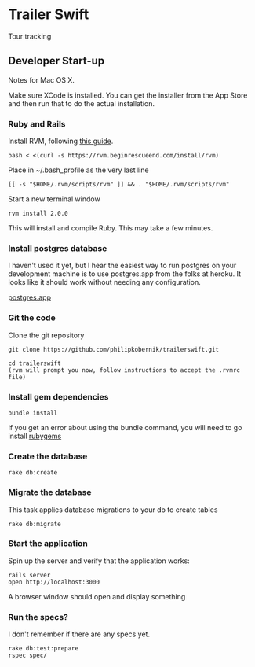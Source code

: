 Trailer Swift
=============

Tour tracking


Developer Start-up
------------------
Notes for Mac OS X.

Make sure XCode is installed. You can get the installer from the App Store and then run that to do
the actual installation.

### Ruby and Rails

Install RVM, following [this guide](http://seanbehan.com/mac-os-x/installing-and-using-rvm-on-mac-os-x-creating-gemsets-and-reverting-to-original-environment/).

    bash < <(curl -s https://rvm.beginrescueend.com/install/rvm)

Place in ~/.bash_profile as the very last line

    [[ -s "$HOME/.rvm/scripts/rvm" ]] && . "$HOME/.rvm/scripts/rvm"

Start a new terminal window

    rvm install 2.0.0

This will install and compile Ruby. This may take a few minutes.


### Install postgres database

I haven't used it yet, but I hear the easiest way to run postgres on
your development machine is to use postgres.app from the folks at
heroku. It looks like it should work without needing any configuration.

[postgres.app](http://postgresapp.com/)

### Git the code

Clone the git repository

    git clone https://github.com/philipkobernik/trailerswift.git

    cd trailerswift
    (rvm will prompt you now, follow instructions to accept the .rvmrc file)

### Install gem dependencies

    bundle install

If you get an error about using the bundle command, you will need to go
install [rubygems](http://docs.rubygems.org/read/chapter/3)


### Create the database

    rake db:create

### Migrate the database

This task applies database migrations to your db to create tables

    rake db:migrate

### Start the application

Spin up the server and verify that the application works:

    rails server
    open http://localhost:3000

A browser window should open and display something

### Run the specs?
I don't remember if there are any specs yet.

    rake db:test:prepare
    rspec spec/

